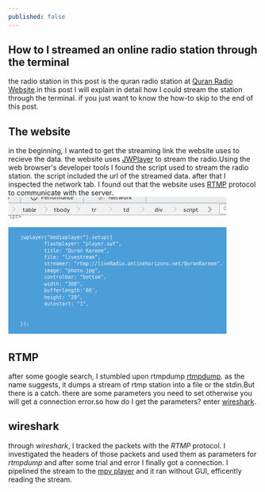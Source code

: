 ```yaml
---
published: false
---
```


## How to I streamed an online radio station through the terminal

the radio station in this post is the quran radio station at [Quran Radio Website](http://www.ertu.org/quran/QuranKareem.html).in this post I will explain in detail how I could stream the station through the terminal. if you just want to know the how-to skip to the end of this post.

## The website
in the beginning, I wanted to get the streaming link the website uses to recieve the data. the website uses [JWPlayer](http://www.jwplayer.com/) to stream the radio.Using the web browser's developer tools I found the script used to stream the radio station. the script included the url of the streamed data. after that I inspected the network tab. I found out that the website uses [RTMP](http://en.wikipedia.org/wiki/Real_Time_Messaging_Protocol) protocol to communicate with the server.
<br/>
![getting the stream url](/images/radio-web.png  "a photo for an browser inspector")


## RTMP
after some google search, I stumbled upon rtmpdump [rtmpdump](https://rtmpdump.mplayerhq.hu/). as the name suggests, it dumps a stream of rtmp station into a file or the stdin.But there is a catch. there are some parameters you need to set otherwise you will get a connection error.so how do I get the parameters? enter [wireshark](https://www.wireshark.org/).

## wireshark
through _wireshark_, I tracked the packets with the _RTMP_ protocol. I investigated the headers of those packets and used them as parameters for _rtmpdump_ and after some trial and error I finally got a connection. I pipelined the stream to the [mpv player](http://mpv.io/) and it ran without GUI, efficently reading the stream.